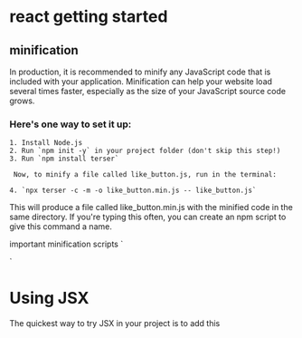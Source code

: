 # react getting started
## minification
In production, it is recommended to minify any JavaScript code that is included with your application. Minification can help your website load several times faster, especially as the size of your JavaScript source code grows.

### Here's one way to set it up:

```
1. Install Node.js
2. Run `npm init -y` in your project folder (don't skip this step!)
3. Run `npm install terser`

 Now, to minify a file called like_button.js, run in the terminal:

4. `npx terser -c -m -o like_button.min.js -- like_button.js`
```

This will produce a file called like_button.min.js with the minified code in the same directory. If you're typing this often, you can create an npm script to give this command a name.

important minification scripts
`<script src="https://unpkg.com/react@16/umd/react.production.min.js" crossorigin></script>
<script src="https://unpkg.com/react-dom@16/umd/react-dom.production.min.js" crossorigin></script>`

# Using JSX
The quickest way to try JSX in your project is to add this <script> tag to your page:

`<script src="https://unpkg.com/babel-standalone@6/babel.min.js"></script>`

Now you can use JSX in any <script> tag by adding type="text/babel" attribute to it. Here is an example HTML file with JSX that you can download and play with.

This approach is fine for learning and creating simple demos. However, it makes your website slow and isn’t suitable for production. When you’re ready to move forward, remove this new <script> tag and the type="text/babel" attributes you’ve added. Instead, in the next section you will set up a JSX preprocessor to convert all your <script> tags automatically.

# Add JSX to a Project

Adding JSX to a project doesn’t require complicated tools like a bundler or a development server. Essentially, adding JSX is a lot like adding a CSS preprocessor. The only requirement is to have Node.js installed on your computer.

Go to your project folder in the terminal, and paste these two commands:

```
Step 1: Run npm init -y (if it fails, here’s a fix)
Step 2: Run npm install babel-cli@6 babel-preset-react-app@3
```